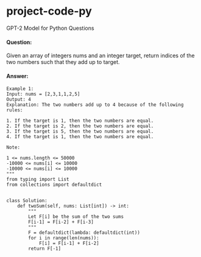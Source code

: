# project-code-py
GPT-2 Model for Python Questions 


#### Question:

Given an array of integers nums and an integer target, return indices of the two numbers such that they add up to target.

#### Answer:

```
Example 1:
Input: nums = [2,3,1,1,2,5]
Output: 4
Explanation: The two numbers add up to 4 because of the following rules:

1. If the target is 1, then the two numbers are equal.
2. If the target is 2, then the two numbers are equal.
3. If the target is 5, then the two numbers are equal.
4. If the target is 1, then the two numbers are equal.

Note:

1 <= nums.length <= 50000
-10000 <= nums[i] <= 10000
-10000 <= nums[i] <= 10000
"""
from typing import List
from collections import defaultdict


class Solution:
    def twoSum(self, nums: List[int]) -> int:
        """
        Let F[i] be the sum of the two sums
        F[i-1] = F[i-2] + F[i-3]
        """
        F = defaultdict(lambda: defaultdict(int))
        for i in range(len(nums)):
            F[i] = F[i-1] + F[i-2]
        return F[-1]
        
   ```
